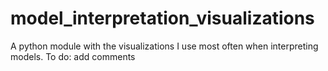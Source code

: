 # model_interpretation_visualizations
A python module with the visualizations I use most often when interpreting models.
To do: add comments
